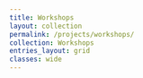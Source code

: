 ```yaml
---
title: Workshops
layout: collection
permalink: /projects/workshops/
collection: Workshops
entries_layout: grid
classes: wide
---
```

